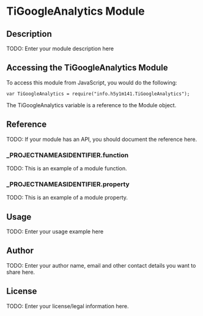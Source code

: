 # TiGoogleAnalytics Module

## Description

TODO: Enter your module description here

## Accessing the TiGoogleAnalytics Module

To access this module from JavaScript, you would do the following:

	var TiGoogleAnalytics = require("info.h5y1m141.TiGoogleAnalytics");

The TiGoogleAnalytics variable is a reference to the Module object.	

## Reference

TODO: If your module has an API, you should document
the reference here.

### ___PROJECTNAMEASIDENTIFIER__.function

TODO: This is an example of a module function.

### ___PROJECTNAMEASIDENTIFIER__.property

TODO: This is an example of a module property.

## Usage

TODO: Enter your usage example here

## Author

TODO: Enter your author name, email and other contact
details you want to share here. 

## License

TODO: Enter your license/legal information here.
